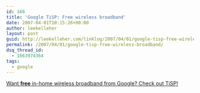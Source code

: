 ```yaml
---
id: 166
title: 'Google TiSP: Free wireless broadband'
date: 2007-04-01T10:15:26+00:00
author: leekelleher
layout: post
guid: http://leekelleher.com/linklog/2007/04/01/google-tisp-free-wireless-broadband/
permalink: /2007/04/01/google-tisp-free-wireless-broadband/
dsq_thread_id:
  - 1663974364
tags:
  - google
---
```

[Want **free** in-home wireless broadband from Google? Check out TiSP!](http://www.google.com/tisp/)